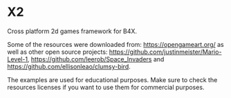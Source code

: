 # X2
Cross platform 2d games framework for B4X.

Some of the resources were downloaded from: https://opengameart.org/ as well as other open source projects: https://github.com/justinmeister/Mario-Level-1, https://github.com/leerob/Space_Invaders and https://github.com/ellisonleao/clumsy-bird.

The examples are used for educational purposes. 
Make sure to check the resources licenses if you want to use them for commercial purposes.
